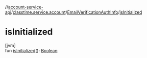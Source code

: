 //[account-service-api](../../../index.md)/[classtime.service.account](../index.md)/[EmailVerificationAuthInfo](index.md)/[isInitialized](is-initialized.md)

# isInitialized

[jvm]\
fun [isInitialized](is-initialized.md)(): [Boolean](https://kotlinlang.org/api/latest/jvm/stdlib/kotlin/-boolean/index.html)
